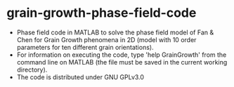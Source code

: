 # grain-growth-phase-field-code
- Phase field code in MATLAB to solve the phase field model of Fan &amp; Chen for Grain Growth phenomena in 2D (model with 10 order parameters for ten different grain orientations).
- For information on executing the code, type 'help GrainGrowth' from the command line on MATLAB (the file must be saved in the current working directory).  
- The code is distributed under GNU GPLv3.0
